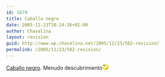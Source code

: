```yaml
---
id: 1679
title: Caballo negro
date: 2005-11-23T10:24:26+02:00
author: Chavalina
layout: revision
guid: http://www.wp.chavalina.net/2005/11/23/582-revision/
permalink: /2005/11/23/582-revision/
---
```

<a href="http://caballonegro.blogspot.com/" target="_blank">Caballo negro</a>. Menudo descubrimiento![emo](/imagenes/emoticonos/pensativo.gif)